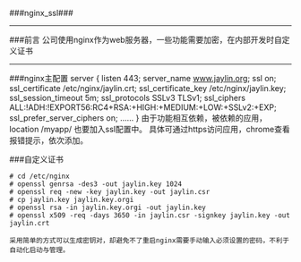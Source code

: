 ###nginx_ssl###
***

###前言
公司使用nginx作为web服务器，一些功能需要加密，在内部开发时自定义证书

***

###nginx主配置
	server {
	        listen       443;
	        server_name  www.jaylin.org;
	        ssl on;
	        ssl_certificate /etc/nginx/jaylin.crt;
	        ssl_certificate_key /etc/nginx/jaylin.key;
			ssl_session_timeout  5m;
	        ssl_protocols  SSLv3 TLSv1;
	        ssl_ciphers  ALL:!ADH:!EXPORT56:RC4+RSA:+HIGH:+MEDIUM:+LOW:+SSLv2:+EXP;
	        ssl_prefer_server_ciphers   on;
	        ......
	}
	由于功能相互依赖，被依赖的应用，location /myapp/ 也要加入ssl配置中。
	具体可通过https访问应用，chrome查看报错提示，依次添加。

###自定义证书

	# cd /etc/nginx
	# openssl genrsa -des3 -out jaylin.key 1024
	# openssl req -new -key jaylin.key -out jaylin.csr
	# cp jaylin.key jaylin.key.orgi
	# openssl rsa -in jaylin.key.orgi -out jaylin.key
	# openssl x509 -req -days 3650 -in jaylin.csr -signkey jaylin.key -out jaylin.crt

	采用简单的方式可以生成密钥对，却避免不了重启nginx需要手动输入必须设置的密码，不利于自动化启动与管理。